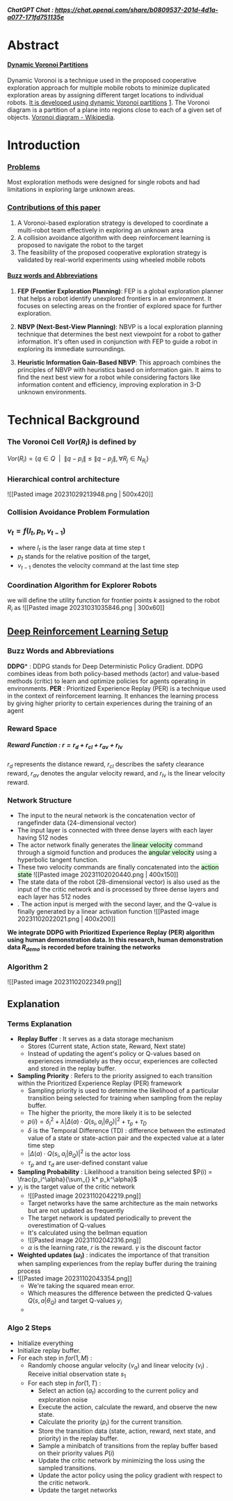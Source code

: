 ##### ChatGPT Chat : https://chat.openai.com/share/b0809537-201d-4d1a-a077-171fd751135e

# Abstract

#### <u>Dynamic Voronoi Partitions</u>
Dynamic Voronoi is a technique used in the proposed cooperative exploration approach for multiple mobile robots to minimize duplicated exploration areas by assigning different target locations to individual robots. [It is developed using dynamic Voronoi partitions](http://wiki.ros.org/dynamicvoronoi) [1](http://wiki.ros.org/dynamicvoronoi).
The Voronoi diagram is a partition of a plane into regions close to each of a given set of objects. [Voronoi diagram - Wikipedia](https://en.wikipedia.org/wiki/Voronoi_diagram#:~:text=In%20mathematics%2C%20a%20Voronoi%20diagram,%2C%20sites%2C%20or%20generators).

# Introduction

### <u>Problems</u>
Most exploration methods were designed for single robots and had limitations in exploring large unknown areas.

### <u>Contributions of this paper</u>
1. A Voronoi-based exploration strategy is developed to coordinate a multi-robot team effectively in exploring an unknown area
2. A collision avoidance algorithm with deep reinforcement learning is proposed to navigate the robot to the target
3. The feasibility of the proposed cooperative exploration strategy is validated by real-world experiments using wheeled mobile robots

#### <u>Buzz words and Abbreviations</u>

1. **FEP (Frontier Exploration Planning)**: FEP is a global exploration planner that helps a robot identify unexplored frontiers in an environment. It focuses on selecting areas on the frontier of explored space for further exploration.
    
2. **NBVP (Next-Best-View Planning)**: NBVP is a local exploration planning technique that determines the best next viewpoint for a robot to gather information. It's often used in conjunction with FEP to guide a robot in exploring its immediate surroundings.
    
3. **Heuristic Information Gain-Based NBVP**: This approach combines the principles of NBVP with heuristics based on information gain. It aims to find the next best view for a robot while considering factors like information content and efficiency, improving exploration in 3-D unknown environments.



# Technical Background

### The Voronoi Cell $Vor(R_i)$ is defined by
$Vor(R_i)=\{q \in Q \ \ | \ \ \lVert q-p_i \rVert \le \lVert q-p_j \rVert,\forall R_j \in N_{R_i}\}$

### Hierarchical control architecture

![[Pasted image 20231029213948.png | 500x420]]

### Collision Avoidance Problem Formulation
### $v_t = f(l_t,p_t,v_{t-1})$
- where $l_t$ is the laser range data at time step t 
- $p_t$ stands for the relative position of the target,
- $v_{t-1}$ denotes the velocity command at the last time step

### Coordination Algorithm for Explorer Robots
we will define the utility function for frontier points $k$ assigned to the robot $R_i$ as
![[Pasted image 20231031035846.png | 300x60]]

## <u>Deep Reinforcement Learning Setup</u>

### Buzz Words and Abbreviations

**DDPG*** : DDPG stands for Deep Deterministic Policy Gradient. DDPG combines ideas from both policy-based methods (actor) and value-based methods (critic) to learn and optimize policies for agents operating in environments.
**PER** : Prioritized Experience Replay (PER) is a technique used in the context of reinforcement learning. It enhances the learning process by giving higher priority to certain experiences during the training of an agent
### Reward Space
##### Reward Function : $r=r_d+r_{cl}+r_{av}+r_{lv}$
$r_d$ represents the distance reward, $r_{cl}$ describes the safety clearance reward, $r_{av}$ denotes the angular velocity reward, and $r_{lv}$ is the linear velocity reward.

### Network Structure
- The input to the neural network is the concatenation vector of rangefinder data (24-dimensional vector)
- The input layer is connected with three dense layers with each layer having 512 nodes
- The actor network finally generates the<mark style="background: #BBFABBA6;"> linear velocity</mark> command through a sigmoid function and produces the <mark style="background: #BBFABBA6;">angular velocity</mark> using a hyperbolic tangent function.
- These two velocity commands are finally concatenated into the <mark style="background: #BBFABBA6;">action state</mark>
![[Pasted image 20231102020440.png | 400x150]]
- The state data of the robot (28-dimensional vector) is also used as the input of the critic network and is processed by three dense layers and each layer has 512 nodes
- . The action input is merged with the second layer, and the Q-value is finally generated by a linear activation function
![[Pasted image 20231102022021.png | 400x200]]

**We integrate DDPG with Prioritized Experience Replay (PER) algorithm using human demonstration data. In this research, human demonstration data $R_{demo}$ is recorded before training the networks**

### Algorithm 2
![[Pasted image 20231102022349.png]]

## Explanation

### Terms Explanation
- **Replay Buffer** : It serves as a data storage mechanism
	- Stores (Current state, Action state, Reward, Next state)
	-  Instead of updating the agent's policy or Q-values based on experiences immediately as they occur, experiences are collected and stored in the replay buffer.
- **Sampling Priority** : Refers to the priority assigned to each transition within the Prioritized Experience Replay (PER) framework
	- Sampling priority is used to determine the likelihood of a particular transition being selected for training when sampling from the replay buffer. 
	- The higher the priority, the more likely it is to be selected
	- $p(i) = \delta_i^2 + \lambda |\Delta(a) \cdot Q(s_i, a_i | \theta_Q)|^2 + \tau_p + \tau_D$
	-  $\delta$ is the Temporal Difference (TD) : difference between the estimated value of a state or state-action pair and the expected value at a later time step 
	- $|\Delta(a) \cdot Q(s_i, a_i | \theta_Q)|^2$ is the actor loss
	- $\tau_p$ and $\tau_d$ are user-defined constant value
- **Sampling Probability** : Likelihood a transition being selected $P(i) = \frac{p_i^\alpha}{\sum_{} k* p_k^\alpha}$
- $y_i$ is the target value of the critic network
	- ![[Pasted image 20231102042219.png]]
	- Target networks have the same architecture as the main networks but are not updated as frequently
	- The target network is updated periodically to prevent the overestimation of Q-values
	- It's calculated using the bellman equation
	- ![[Pasted image 20231102042316.png]]
	- $\alpha$ is the learning rate, $r$ is the reward. $\gamma$ is the discount factor
- **Weighted updates ($\omega_i$)** : indicates the importance of that transition when sampling experiences from the replay buffer during the training process
- ![[Pasted image 20231102043354.png]]
	- We're taking the squared mean error.
	- Which measures the difference between the predicted Q-values $Q(s,a|\theta_Q)$ and target Q-values $y_i$
	- 
### Algo 2 Steps
- Initialize everything
- Initialize replay buffer.  
- For each step in $for(1,M)$ : 
	- Randomly choose angular velocity ($v_a$) and linear velocity ($v_l$) . Receive initial observation state $s_1$
	- For each step in $for(1,T)$ : 
		-  Select an action ($a_t$) according to the current policy and exploration noise
		- Execute the action, calculate the reward, and observe the new state.
		- Calculate the priority ($p_i$) for the current transition.
		- Store the transition data (state, action, reward, next state, and priority) in the replay buffer.
		- Sample a minibatch of transitions from the replay buffer based on their priority values $P(i)$
		- Update the critic network by minimizing the loss using the sampled transitions.
		- Update the actor policy using the policy gradient with respect to the critic network.
		- Update the target networks
